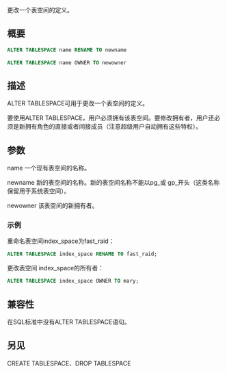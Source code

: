更改一个表空间的定义。

## 概要

```sql
ALTER TABLESPACE name RENAME TO newname
 
ALTER TABLESPACE name OWNER TO newowner
```

## 描述
ALTER TABLESPACE可用于更改一个表空间的定义。

要使用ALTER TABLESPACE，用户必须拥有该表空间。要修改拥有者，用户还必须是新拥有角色的直接或者间接成员（注意超级用户自动拥有这些特权）。

## 参数

name
一个现有表空间的名称。

newname
新的表空间的名称。新的表空间名称不能以pg_或 gp_开头（这类名称保留用于系统表空间）。

newowner
该表空间的新拥有者。

### 示例

重命名表空间index_space为fast_raid：

```sql
ALTER TABLESPACE index_space RENAME TO fast_raid;
```

更改表空间 index_space的所有者：

```sql
ALTER TABLESPACE index_space OWNER TO mary;
```

## 兼容性

在SQL标准中没有ALTER TABLESPACE语句。

## 另见

CREATE TABLESPACE、DROP TABLESPACE
